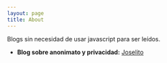 ```yaml
---
layout: page
title: About
---
```

Blogs sin necesidad de usar javascript para ser leídos.

* **Blog sobre anonimato y privacidad:** [Joselito](https://joselito.mataroa.blog)
